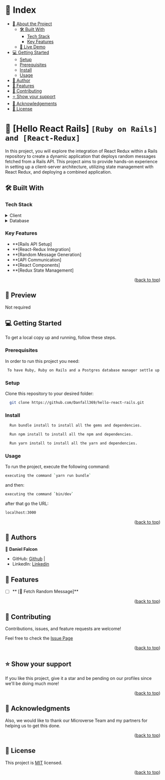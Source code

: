 <!-- TABLE OF CONTENTS -->

# 📗 Index

- [📖 About the Project](#about-project)
  - [🛠 Built With](#built-with)
    - [Tech Stack](#tech-stack)
    - [Key Features](#key-features)
  - [🚀 Live Demo](#live-demo)
- [💻 Getting Started](#getting-started)
  - [Setup](#setup)
  - [Prerequisites](#prerequisites)
  - [Install](#install)
  - [Usage](#usage)
- [👥 Author](#author)
- [🔭 Features](#features)
- [🤝 Contributing](#contributing)
- [⭐️ Show your support](#support)
- [🙏 Acknowledgements](#acknowledgements)
- [📝 License](#license)

<!-- PROJECT DESCRIPTION -->

# 📖 [Hello React Rails] `[Ruby on Rails] and [React-Redux]` <a name="about-project"></a>


In this project, you will explore the integration of React Redux within a Rails repository to create a dynamic application that deploys random messages fetched from a Rails API. This project aims to provide hands-on experience in setting up a client-server architecture, utilizing state management with React Redux, and deploying a combined application.

## 🛠 Built With <a name="built-with"></a>

### Tech Stack <a name="tech-stack"></a>

<details>
    <summary>Client</summary>
    <ul>
      <li><a href="https://www.ruby-lang.org/es/">Ruby</a></li>
      <li><a href="https://rubyonrails.org/">Ruby on Rails</a></li>
      <li><a href="https://es.react.dev/">React</a></li>
      <li><a href="https://redux.js.org/">Redux</a></li>
    </ul>
  </details>

<details>
<summary>Database</summary>
  <ul>
   <li><a href="https://www.postgresql.org/">Data Storaged with PostgreSQL manager</a></li>
  </ul>
</details>

<!-- Features -->

### Key Features <a name="key-features"></a>

  - **[Rails API Setup]
  - **[React-Redux Integration]
  - **[Random Message Generation]
  - **[API Communication]
  - **[React Components]
  - **[Redux State Management]

<p align="right">(<a href="#readme-top">back to top</a>)</p>

<!-- LIVE DEMO -->

## 🚀 Preview <a name="live-demo"></a>

Not required

<!-- GETTING STARTED -->

## 💻 Getting Started <a name="getting-started"></a>

To get a local copy up and running, follow these steps.

### Prerequisites

In order to run this project you need:

```sh
 To have Ruby, Ruby on Rails and a Postgres database manager settle up on your system
```

### Setup

Clone this repository to your desired folder:

```sh
  git clone https://github.com/Danfall369/hello-react-rails.git
```

### Install

```sh
  Run bundle install to install all the gems and dependencies.
```

```sh
  Run npm install to install all the npm and dependencies.
```

```sh
  Run yarn install to install all the yarn and dependencies.
```

### Usage

To run the project, execute the following command:

```sh
executing the command `yarn run bundle`
```

and then:

```sh
executing the command `bin/dev`
```

after that go the URL:

```sh
localhost:3000
```


<p align="right">(<a href="#readme-top">back to top</a>)</p>

<!-- AUTHOR -->

## 👥 Authors <a name="author"></a>

👤 **Daniel Falcon** 
- GitHub: [Github](https://github.com/Danfall369) |
- LinkedIn: [Linkedin](https://www.linkedin.com/in/danfall369/)

<!-- FEATURES -->

## 🔭 Features <a name="features"></a>

- [ ] ** [🔄 Fetch Random Message]**


<p align="right">(<a href="#readme-top">back to top</a>)</p>

<!-- CONTRIBUTING -->

## 🤝 Contributing <a name="contributing"></a>

Contributions, issues, and feature requests are welcome!

Feel free to check the <a href="https://github.com/Danfall369/hello-react-rails/issues">Issue Page</a>

<p align="right">(<a href="#readme-top">back to top</a>)</p>

<!-- SUPPORT -->

## ⭐️ Show your support <a name="support"></a>

If you like this project, give it a star and be pending on our profiles since we'll be doing much more! 

<p align="right">(<a href="#readme-top">back to top</a>)</p>

<!-- ACKNOWLEDGEMENTS -->

## 🙏 Acknowledgments <a name="acknowledgements"></a>
Also, we would like to thank our Microverse Team and my partners for helping us to get this done.

<p align="right">(<a href="#readme-top">back to top</a>)</p>

<!-- LICENSE -->

## 📝 License <a name="license"></a>

This project is [MIT](./LICENSE) licensed.

<p align="right">(<a href="#readme-top">back to top</a>)</p>

